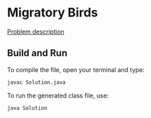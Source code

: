 # Migratory Birds

[Problem description](https://www.hackerrank.com/challenges/migratory-birds)

## Build and Run

To compile the file, open your terminal and type:
```bash
javac Solution.java
```

To run the generated class file, use:
```bash
java Solution
```
